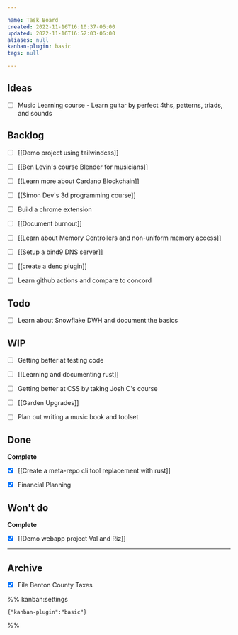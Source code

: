 ```yaml
---

name: Task Board
created: 2022-11-16T16:10:37-06:00
updated: 2022-11-16T16:52:03-06:00
aliases: null
kanban-plugin: basic
tags: null

---
```


## Ideas

- [ ] Music Learning course - Learn guitar by perfect 4ths, patterns, triads, and sounds


## Backlog

- [ ] [[Demo project using tailwindcss]]
- [ ] [[Ben Levin's course  Blender for musicians]]
- [ ] [[Learn more about Cardano Blockchain]]
- [ ] [[Simon Dev's 3d programming course]]
- [ ] Build a chrome extension
- [ ] [[Document burnout]]
- [ ] [[Learn about Memory Controllers and non-uniform memory access]]
- [ ] [[Setup a bind9 DNS server]]
- [ ] [[create a deno plugin]]
- [ ] Learn github actions and compare to concord


## Todo

- [ ] Learn about Snowflake DWH and document the basics


## WIP

- [ ] Getting better at testing code
- [ ] [[Learning and documenting rust]]
- [ ] Getting better at CSS by taking Josh C's course
- [ ] [[Garden Upgrades]]
- [ ] Plan out writing a music book and toolset


## Done

**Complete**
- [x] [[Create a meta-repo cli tool replacement with rust]]
- [x] Financial Planning


## Won't do

**Complete**
- [x] [[Demo webapp project Val and Riz]]


***

## Archive

- [x] File Benton County Taxes

%% kanban:settings
```
{"kanban-plugin":"basic"}
```
%%